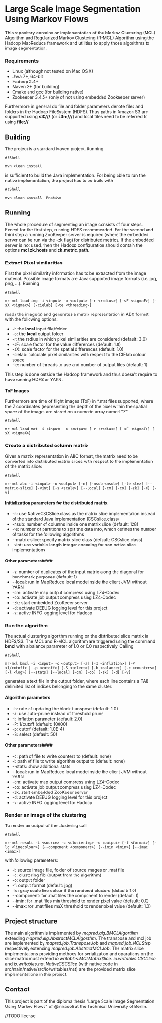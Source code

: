 # Large Scale Image Segmentation Using Markov Flows #

This repository contains an implementation of the Markov Clustering (MCL) Algorithm and Regularized Markov Clustering (R-MCL) Algorithm using the Hadoop MapReduce framework and utilities to apply those algorithms to image segmentation.

### Requirements ###

* Linux (although not tested on Mac OS X)
* Java 7+, 64-bit
* Hadoop 2.4+
* Maven 3+ (for building)
* Cmake and gcc (for building native)
* Zookeeper 3.4.5+ (only of not using embedded Zookeeper server)

Furthermore in general do file and folder parameters denote files and folders in the Hadoop FileSystem (HDFS). Thus paths in Amazon S3 are supported using **s3://<bucket>/<key>** (or **s3n://<bucket>/<key>**) and local files need to be referred to using **file://<path>**.

## Building ##

The project is a standard Maven project. Running
```
#!Shell

mvn clean install
```
is sufficient to build the Java implementation. For being able to run the native implementation, the project has to be build with
```
#!Shell

mvn clean install -Pnative
```

## Running ##
The whole procedure of segmenting an image consists of four steps. Except for the first step, running HDFS recommended. For the second and third step a running ZooKeeper server is required (where the embedded server can be run via the -zk flag) for distributed metrics. If the embedded server is not used, then the Hadoop configuration should contain the options **mcl.zk.hosts** and **zk.metric.path**.

### Extract Pixel similarities ###
First the pixel similarity information has to be extracted from the image material. Possible image formats are Java supported image formats (i.e. jpg, png, ...). Running
```
#!Shell

mr-mcl load-img -i <input> -o <output> [-r <radius>] [-sF <sigmaF>] [-sX <sigmax>] [-cielab] [-te <threading>]
```
reads the image(s) and generates a matrix representation in ABC format with the following options:

* -i: the **local** input file/folder
* -o: the **local** output folder
* -r: the radius in which pixel similarities are considered (default: 3.0)
* -sF: scale factor for the value differences (default: 1.0)
* -sX: scale factor for the spatial differences (default: 1.0)
* -cielab: calculate pixel similarities with respect to the CIElab colour space
* -te: number of threads to use and number of output files (default: 1)

This step is done outside the Hadoop framework and thus doesn't require to have running HDFS or YARN.

#### ToF Images ####
Furthermore are time of flight images (ToF) in *.mat files supported, where the Z coordinates (representing the depth of the pixel within the spatial space of the image) are stored on a numeric array named "Z".
```
#!Shell

mr-mcl load-mat -i <input> -o <output> [-r <radius>] [-sF <sigmaF>] [-sX <sigmaX>]
```

### Create a distributed column matrix ###
Given a matrix representation in ABC format, the matrix need to be converted into distributed matrix slices with respect to the implementation of the matrix slice:

```
#!Shell

mr-mcl abc -i <input> -o <output> [-n] [-nsub <nsub>] [-te <te>] [--matrix-slice] [-vint] [-s <scale>] [--local] [-cm] [-co] [-zk] [-d] [-v]
```

#### Initialization parameters for the distributed matrix ####
* -n: use NativeCSCSlice.class as the matrix slice implementation instead of the standard Java implementation (CSCslice.class)
* -nsub: number of columns inside one matrix slice (default: 128)
* -te: number of partitions to split the data into, which defines the number of tasks for the following algorithms
* --matrix-slice: specify matrix slice class (default: CSCslice.class)
* -vint: use variable length integer encoding for non native slice implementations

#### Other parameters####
* -s: number of duplicates of the input matrix along the diagonal for benchmark purposes (default: 1)
* --local: run in MapReduce local mode inside the client JVM without YARN
* -cm: activate map output compress using LZ4-Codec
* -co: activate job output compress using LZ4-Codec
* -zk: start embedded ZooKeeer server
* -d: activate DEBUG logging level for this project
* -v: active INFO logging level for Hadoop

### Run the algorithm ###
The actual clustering algorithm running on the distributed slice matrix in HDFS/S3. The MCL and R-MCL algorithm are triggered using the command **bmcl** with a balance parameter of 1.0 or 0.0 respectively. Calling
```
#!Shell

mr-mcl bmcl -i <input> -o <output> [-a] [-I <inflation>] [-P <1/cutoff> | -p <cutoff>] [-S <select>] [-b <balance>] [-c <counters>] [-l <log>] [--stats] [--local] [-cm] [-co] [-zk] [-d] [-v]
```
generates a text file in the output folder, where each line contains a TAB delimited list of indices belonging to the same cluster.

#### Algorithm parameters ####
* -b: rate of updating the block transpose (default: 1.0)
* -a: use auto-prune instead of threshold prune
* -I: inflation parameter (default: 2.0)
* -P: 1/cutoff (default: 10000)
* -p: cutoff (default: 1.0E-4)
* -S: select (default: 50)

#### Other parameters####
* -c: path of file to write counters to (default: none)
* -l: path of file to write algorithm output to (default: none)
* --stats: show additional stats
* --local: run in MapReduce local mode inside the client JVM without YARN
* -cm: activate map output compress using LZ4-Codec
* -co: activate job output compress using LZ4-Codec
* -zk: start embedded ZooKeeer server
* -d: activate DEBUG logging level for this project
* -v: active INFO logging level for Hadoop

### Render an image of the clustering ###
To render an output of the clustering call
```
#!Shell

mr-mcl result -i <source> -c <clustering> -o <output> [-f <format>] [-lc <linecolour>] [--component <component>] [--imin <imin>] [--imax <imax>]
```
with following parameters:

* -i: source image file, folder of source images or .mat file
* -c: clustering file (output from the algorithm)
* -o: output folder
* -f: output format (default: jpg)
* -lc: gray scale line colour if the rendered clusters (default: 1.0)
* --component: for .mat files the component to render (default: I)
* --imin: for .mat files min threshold to render pixel value (default: 0.0)
* --imax: for .mat files maX threshold to render pixel value (default: 1.0)

## Project structure ##

The main algorithm is implemented by *mapred.alg.BMCLAlgortihm* extending *mapred.alg.AbstractMCLAlgorithm*.
The transpose and mcl job are implemented by *mapred.job.TransposeJob* and *mapred.job.MCLStep* respectively extending *mapred.job.AbstractMCLJob*.
The matrix slice implementations providing methods for serialization and oparations on the slice matrix must extend *io.writables.MCLMatrixSlice*. *io.writables.CSCslice* and *io.writables.nat.NativeCSCSlice* (with native code in src/main/native/src/io/writables/nat) are the provided matrix slice implementations in this project.

## Contact ##

This project is part of the diploma thesis "Large Scale Image Segmentation Using Markov Flows" of @miracoli at the Technical University of Berlin.

//TODO license